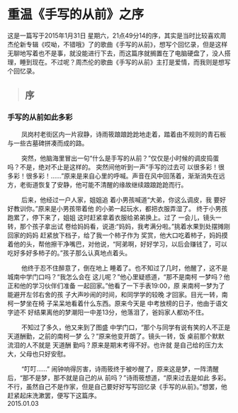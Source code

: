 # 重温《手写的从前》之序
这是一篇写于2015‎年‎1‎月31日 ‎星期六，‏‎21点49分14的序，其实是当时比较喜欢周杰伦新专辑《哎呦，不错哦》了的歌曲《手写的从前》，想写个回忆录，但是这样无聊地写着也不是事，就没能进行下去，而这篇序就搁置在了电脑硬盘了，没人搭理，睡到现在。不过呢？周杰伦的歌曲《手写的从前》主打是爱情，而我则是想写个回忆录。

>## 序
### 手写的从前如此多彩
&nbsp;&nbsp;&nbsp;&nbsp;&nbsp;&nbsp;&nbsp;&nbsp;凤岗村老街区内一片寂静，诗雨筱踉踉跄跄地走着，踏着由不规则的青石板与一些古墓碑拼凑而成的路。   
                                  
&nbsp;&nbsp;&nbsp;&nbsp;&nbsp;&nbsp;&nbsp;&nbsp;突然，他脑海里冒出一句“什么是手写的从前？”仅仅是小时候的调皮捣蛋吗？不是，绝对不止是这样的。 突然间他听到一声“手写的过去可 以很多彩！很多彩！很多彩！……”原来是来自心里的呼喊。声音在风中回荡着，渐渐消失在远方，老街道恢复了安静，他可能不清醒的缘故继续踉踉跄跄而行。  
                                                
&nbsp;&nbsp;&nbsp;&nbsp;&nbsp;&nbsp;&nbsp;&nbsp;后来，他经过一户人家，姐姐追 着小男孩喊道“大弟，你这么调皮，我 要好好教训你。”原来是小男孩带着他 的小弟一起玩水，都把衣服弄湿了。 终于小男孩跑累了，停下来了，姐姐 这时赶紧拿着衣服给弟弟换上。过了 一会儿，镜头一转，那个孩子拿出试 卷给妈妈看，说道:“妈妈，我考满分啦。”挑着水果到处摆摊刚回家的妈妈 赶紧放下档子，给了我一个柿子作为 奖赏，他大口吃着柿子，妈妈摸着他的头，帮他擦干净嘴巴，对他说，“阿弟啊，好好学习，以后会赚钱了，可以吃好多好多柿子的。”孩子那么认真地点着头。
 
&nbsp;&nbsp;&nbsp;&nbsp;&nbsp;&nbsp;&nbsp;&nbsp;他终于忍不住醉意了，倒在地上 睡着了。也不知过了几时，他醒了，这不是城南中学门口吗？“我怎么会在 这儿呢？”他心里疑惑道，“那不是南柯 一梦吗？他正和他的学习伙伴们准备 一起回家。”他看了一下手表19:00，原 来南柯一梦为了能避开左邻右舍的孩 子大声吵闹的时间，和同学学的较晚 才回家。目光一转，南柯一梦坐在椅 子呆呆地看着什么东西。原来今天是 中考放榜的日子，他由于语文字迹不 好结果离他的梦潮阳一中差13分，他落泪了，爸妈家人都劝不住。      
                   
&nbsp;&nbsp;&nbsp;&nbsp;&nbsp;&nbsp;&nbsp;&nbsp;不知过了多久，他又来到了图盛 中学门口，“那个与同学有说有笑的人不正是天道酬勤，之前的南柯一梦 么？”原来他变开朗了。镜头一转，饭 桌前那个默默流泪的人不就是 天道酬 勤吗？原来是期末考得不好。也许就 是自己给的压力太大，父母也只好安慰。 
                                                    
&nbsp;&nbsp;&nbsp;&nbsp;&nbsp;&nbsp;&nbsp;&nbsp;“叮叮……” 闹钟响得厉害，诗雨筱终于被吵醒了，原来这是梦，一阵清醒后，“那不是梦，那不就是自己的从 前吗？”诗雨筱想道，“原来过去是如此 多彩。不行，虽然自己不是作家，但是自己要好好写写回忆录《手写的从前》。”想罢，他赶紧起床洗漱罢，便写下这篇序。     
                                                                    2015.01.03
                                                                     
